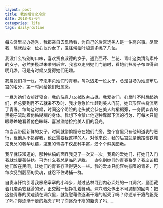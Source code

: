 ```yaml
---
layout: post
title: 我的后宫之冷宫
date: 2018-02-04
categories: life
tags: dailyroutine
---
```



每次宫里举办选秀，我都亲自去现场看，为自己的后宫选美人是一件高兴事。尽管我一眼就敲定一位心仪的女子，但经常临时起意多挑了几位。

我没什么特别的口味，喜欢贤良淑德的女子。遇到西芹、兰花、青叶这类清纯素朴的女子，必然要揽过来带到后宫，我喜欢走到她们门前时，看她们把房子布置得窗明几净。可是有时候又觉得她们无趣。

我爱她们每一位，不愿辜负她们的青春。每次选定一位女子，总是当场为她颁布后宫的名分，第一时间给她们归属感。

一旦为她们安顿好寝宫，我的注意力又被政务占据。我爱她们，心里时不时想起她们，但总要到再不去就来不及时，我才急急忙忙赶到美人门前，她已形容枯槁流尽了青春。每每这时候，时间这个阴险的老头就会伏在美人的裙裾旁，一身阴森森的黑袍子流动着他黏糊糊的身体。我想下令禁止他这种卑鄙下流的行为，可每次只能眼睁睁地看着他色眯眯、喜滋滋地捡拾美人们的容光。

每当我带回新鲜的女子，时间就偷偷踞守在她们门旁。整个宫里只有他知道我的恶行，但他从不揭穿我，他正需要我这样的人。对他来说，我的后宫就是他踏破铁鞋无觅处的奢华坟墓，这里的青春不仅品种丰富，还个个鲜美肥嫩。

我早就该知道的，那种枯槁的面容我见了一次又一次。我真的爱她们，打她们入门我就想要善待她。可为什么我总是临阵逃脱，一直拖到她们的青春殆尽？我应该把她们留在民间，让她们的青春存活得更久一些。我的爱本只能容纳有限的青春，可每次见到靓丽的灵魂，就忍不住诱捕一群。

自责与忏悔引着我窸窸窣窣的小碎步，越过丛林寻到内心深处的一口洞穴，里面藏着几袭柔软丝滑的光，正交融一起挣扎着舞动。洞穴暗处传出不可遏制的回响：把这些青春的灵魂锁在洞穴里，就能慰藉你逐渐干瘪的躯壳了吗？你逐渐干瘪的躯壳了吗？你逐渐干瘪的躯壳了吗？你逐渐干瘪的躯壳了吗……


